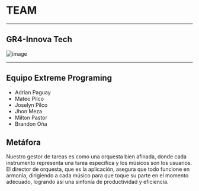 # TEAM
-----
## GR4-Innova Tech

![image](https://github.com/Milton599/Grupo04/assets/94476123/9657445a-5226-47fa-8038-364655d7683c)

-----

## Equipo Extreme Programing
- Adrian Paguay 
- Mateo Pilco 
- Joselyn Pilco 
- Jhon Meza 
- Milton Pastor 
- Brandon Oña 

## Metáfora
Nuestro gestor de tareas es como una orquesta bien afinada, donde cada instrumento representa una tarea específica y los músicos son los usuarios. El director de orquesta, que es la aplicación, asegura que todo funcione en armonía, dirigiendo a cada músico para que toque su parte en el momento adecuado, logrando así una sinfonía de productividad y eficiencia.


